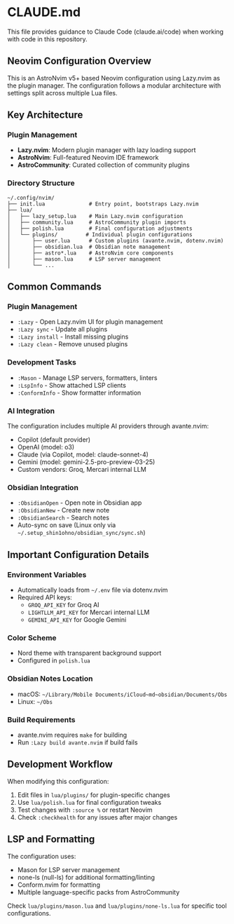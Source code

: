 # CLAUDE.md

This file provides guidance to Claude Code (claude.ai/code) when working with code in this repository.

## Neovim Configuration Overview

This is an AstroNvim v5+ based Neovim configuration using Lazy.nvim as the plugin manager. The configuration follows a modular architecture with settings split across multiple Lua files.

## Key Architecture

### Plugin Management
- **Lazy.nvim**: Modern plugin manager with lazy loading support
- **AstroNvim**: Full-featured Neovim IDE framework
- **AstroCommunity**: Curated collection of community plugins

### Directory Structure
```
~/.config/nvim/
├── init.lua              # Entry point, bootstraps Lazy.nvim
├── lua/
│   ├── lazy_setup.lua    # Main Lazy.nvim configuration
│   ├── community.lua     # AstroCommunity plugin imports
│   ├── polish.lua        # Final configuration adjustments
│   └── plugins/         # Individual plugin configurations
│       ├── user.lua      # Custom plugins (avante.nvim, dotenv.nvim)
│       ├── obsidian.lua  # Obsidian note management
│       ├── astro*.lua    # AstroNvim core components
│       ├── mason.lua     # LSP server management
│       └── ...
```

## Common Commands

### Plugin Management
- `:Lazy` - Open Lazy.nvim UI for plugin management
- `:Lazy sync` - Update all plugins
- `:Lazy install` - Install missing plugins
- `:Lazy clean` - Remove unused plugins

### Development Tasks
- `:Mason` - Manage LSP servers, formatters, linters
- `:LspInfo` - Show attached LSP clients
- `:ConformInfo` - Show formatter information

### AI Integration
The configuration includes multiple AI providers through avante.nvim:
- Copilot (default provider)
- OpenAI (model: o3)
- Claude (via Copilot, model: claude-sonnet-4)
- Gemini (model: gemini-2.5-pro-preview-03-25)
- Custom vendors: Groq, Mercari internal LLM

### Obsidian Integration
- `:ObsidianOpen` - Open note in Obsidian app
- `:ObsidianNew` - Create new note
- `:ObsidianSearch` - Search notes
- Auto-sync on save (Linux only via `~/.setup_shin1ohno/obsidian_sync/sync.sh`)

## Important Configuration Details

### Environment Variables
- Automatically loads from `~/.env` file via dotenv.nvim
- Required API keys:
  - `GROQ_API_KEY` for Groq AI
  - `LIGHTLLM_API_KEY` for Mercari internal LLM
  - `GEMINI_API_KEY` for Google Gemini

### Color Scheme
- Nord theme with transparent background support
- Configured in `polish.lua`

### Obsidian Notes Location
- macOS: `~/Library/Mobile Documents/iCloud~md~obsidian/Documents/Obs`
- Linux: `~/Obs`

### Build Requirements
- avante.nvim requires `make` for building
- Run `:Lazy build avante.nvim` if build fails

## Development Workflow

When modifying this configuration:
1. Edit files in `lua/plugins/` for plugin-specific changes
2. Use `lua/polish.lua` for final configuration tweaks
3. Test changes with `:source %` or restart Neovim
4. Check `:checkhealth` for any issues after major changes

## LSP and Formatting

The configuration uses:
- Mason for LSP server management
- none-ls (null-ls) for additional formatting/linting
- Conform.nvim for formatting
- Multiple language-specific packs from AstroCommunity

Check `lua/plugins/mason.lua` and `lua/plugins/none-ls.lua` for specific tool configurations.